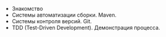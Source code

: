 * Знакомство
* Системы автоматизации сборки. Maven.
* Системы контроля версий. Git.
* TDD (Test-Driven Development). Демонстрация процесса.

